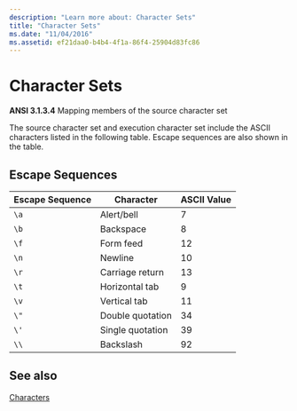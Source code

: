 ```yaml
---
description: "Learn more about: Character Sets"
title: "Character Sets"
ms.date: "11/04/2016"
ms.assetid: ef21daa0-b4b4-4f1a-86f4-25904d83fc86
---
```

# Character Sets

**ANSI 3.1.3.4** Mapping members of the source character set

The source character set and execution character set include the ASCII characters listed in the following table. Escape sequences are also shown in the table.

## Escape Sequences

|Escape Sequence|Character|ASCII Value|
|---------------------|---------------|-----------------|
|`\a`|Alert/bell|7|
|`\b`|Backspace|8|
|`\f`|Form feed|12|
|`\n`|Newline|10|
|`\r`|Carriage return|13|
|`\t`|Horizontal tab|9|
|`\v`|Vertical tab|11|
|`\"`|Double quotation|34|
|`\'`|Single quotation|39|
|`\\`|Backslash|92|

## See also

[Characters](../c-language/characters.md)<br/>

